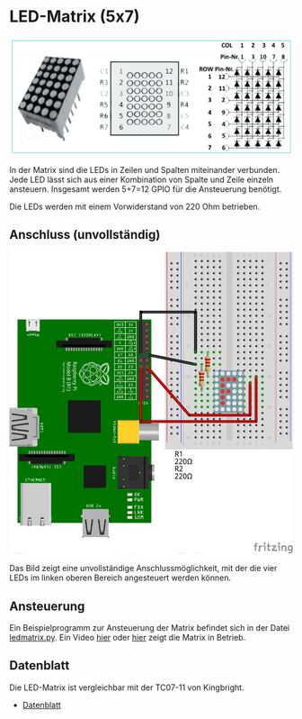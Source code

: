 LED-Matrix (5x7)
==============

![LED-Matrix](doc/ledmatrix.png)

In der Matrix sind die LEDs in Zeilen und Spalten miteinander
verbunden. Jede LED lässt sich aus einer Kombination von Spalte und
Zeile einzeln ansteuern. Insgesamt werden 5+7=12 GPIO für die
Ansteuerung benötigt.

Die LEDs werden mit einem Vorwiderstand von 220 Ohm betrieben. 

Anschluss (unvollständig)
---------

![Schaltung](doc/schaltung_Steckplatine.png)

Das Bild zeigt eine unvollständige Anschlussmöglichkeit, mit der die
vier LEDs im linken oberen Bereich angesteuert werden können.


Ansteuerung
-----------

Ein Beispielprogramm zur Ansteuerung der Matrix befindet sich in der
Datei [ledmatrix.py](ledmatrix.py). Ein Video
[hier](https://youtu.be/pf3Cuj75bP4) oder 
[hier](https://archive.org/details/led_matrix_demo) zeigt die Matrix 
in Betrieb.

Datenblatt
----------

Die LED-Matrix ist vergleichbar mit der TC07-11 von Kingbright. 
- [Datenblatt](doc/TA07-11_TC07-11_datasheet.pdf)

